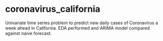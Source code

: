 # coronavirus_california
Univariate time series problem to predict new daily cases of Coronavirus a week ahead in California. EDA performed and ARIMA model compared against naive forecast.
